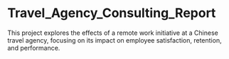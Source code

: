 # Travel_Agency_Consulting_Report
This project explores the effects of a remote work initiative at a Chinese travel agency, focusing on its impact on employee satisfaction, retention, and performance.
